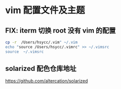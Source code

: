 <!--
 * @Author: hsycc
 * @Date: 2021-06-24 18:37:16
 * @LastEditTime: 2021-06-25 14:38:12
 * @Description: vim配置文件及主题
 *
-->

# vim 配置文件及主题

## FIX: iterm 切换 root 没有 vim 的配置

```bash
cp -r  /Users/hsycc/.vim" ~/.vim
echo "source /Users/hsycc/.vimrc" >> ~/.vimsrc
source  ~/.vimsrc

```

## solarized 配色仓库地址

https://github.com/altercation/solarized
